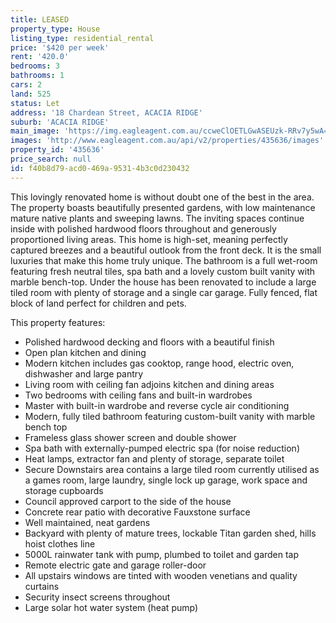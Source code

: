 ```yaml
---
title: LEASED
property_type: House
listing_type: residential_rental
price: '$420 per week'
rent: '420.0'
bedrooms: 3
bathrooms: 1
cars: 2
land: 525
status: Let
address: '18 Chardean Street, ACACIA RIDGE'
suburb: 'ACACIA RIDGE'
main_image: 'https://img.eagleagent.com.au/ccweClOETLGwASEUzk-RRv7y5wA=/1280x854/smart/https://s3-us-west-2.amazonaws.com/eagleagent-orig/images/6826295/416485193-image-M.jpg'
images: 'http://www.eagleagent.com.au/api/v2/properties/435636/images'
property_id: '435636'
price_search: null
id: f40b8d79-acd0-469a-9531-4b3c0d230432
---
```

This lovingly renovated home is without doubt one of the best in the area. The property boasts beautifully presented gardens, with low maintenance mature native plants and sweeping lawns. The inviting spaces continue inside with polished hardwood floors throughout and generously proportioned living areas. This home is high-set, meaning perfectly captured breezes and a beautiful outlook from the front deck. It is the small luxuries that make this home truly unique. The bathroom is a full wet-room featuring fresh neutral tiles, spa bath and a lovely custom built vanity with marble bench-top. Under the house has been renovated to include a large tiled room with plenty of storage and a single car garage. Fully fenced, flat block of land perfect for children and pets.

This property features:
* Polished hardwood decking and floors with a beautiful finish
* Open plan kitchen and dining
* Modern kitchen includes gas cooktop, range hood, electric oven, dishwasher and large pantry
* Living room with ceiling fan adjoins kitchen and dining areas
* Two bedrooms with ceiling fans and built-in wardrobes
* Master with built-in wardrobe and reverse cycle air conditioning
* Modern, fully tiled bathroom featuring custom-built vanity with marble bench top
* Frameless glass shower screen and double shower
* Spa bath with externally-pumped electric spa (for noise reduction)
* Heat lamps, extractor fan and plenty of storage, separate toilet
* Secure Downstairs area contains a large tiled room currently utilised as a games room, large laundry, single lock up garage, work space and storage cupboards
* Council approved carport to the side of the house
* Concrete rear patio with decorative Fauxstone surface
* Well maintained, neat gardens
* Backyard with plenty of mature trees, lockable Titan garden shed, hills hoist clothes line
* 5000L rainwater tank with pump, plumbed to toilet and garden tap
* Remote electric gate and garage roller-door
* All upstairs windows are tinted with wooden venetians and quality curtains
* Security insect screens throughout
* Large solar hot water system (heat pump)